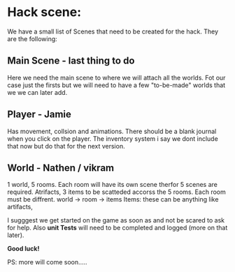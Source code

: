 # Hack scene:
We have a small list of Scenes that need to be created for the hack. They are the following:

## Main Scene - last thing to do
Here we need the main scene to where we will attach all the worlds. Fot our case just the firsts but we will need to have a few "to-be-made" worlds that we we can later add.   

## Player - Jamie
Has movement, collsion and animations. There should be a blank journal when you click on the player.
The inventory system i say we dont include that now but do that for the next version.

## World - Nathen / vikram
1 world, 5 rooms. Each room will have its own scene therfor 5 scenes are required. Atrifacts, 3 items to be scatteded accorss the 5 rooms. Each room must be diffrent. 
world -> room -> items
Items: these can be anything like artifacts,

I sugggest we get started on the game as soon as and not be scared to ask for help. Also **unit Tests** will need to be completed and logged (more on that later).

**Good luck!**

PS: more will come soon.....
